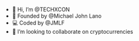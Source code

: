 - 👋 Hi, I’m @TECHXCON
- 🤝 Founded by @Michael John Lano
- 💻 Coded by @JMLF
- 💞️ I’m looking to collaborate on cryptocurrencies


<!---
TECHXCON/TECHXCON is a ✨ special ✨ repository because its `README.md` (this file) appears on your GitHub profile.
You can click the Preview link to take a look at your changes.
--->
